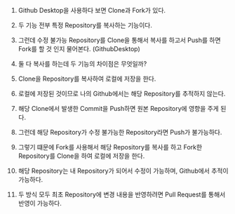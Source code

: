 1. Github Desktop을 사용하다 보면 Clone과 Fork가 있다.
2. 두 기능 전부 특정 Repository를 복사하는 기능이다.
3. 그런데 수정 불가능 Repository를 Clone을 통해서 복사를 하고서 Push를 하면 Fork를 할 것 인지 물어본다. (GithubDesktop)
4. 둘 다 복사를 하는데 두 기능의 차이점은 무엇일까?

5. Clone을 Repository를 복사하여 로컬에 저장을 한다.
6. 로컬에 저장된 것이므로 나의 Github에서는 해당 Repository를 추적하지 않는다.
7. 해당 Clone에서 발생한 Commit을 Push하면 원본 Repository에 영향을 주게 된다.
8. 그런데 해당 Repository가 수정 불가능한 Repository라면 Push가 불가능하다.

9. 그렇기 떄문에 Fork를 사용해서 해당 Repository를 복사를 하고 Fork한 Repository를 Clone을 하여 로컬에 저장을 한다.
10. 해당 Repository는 내 Repository가 되어서 수정이 가능하며, Github에서 추적이 가능하다.

11. 두 방식 모두 최초 Repository에 변경 내용을 반영하려면 Pull Request를 통해서 반영이 가능하다.